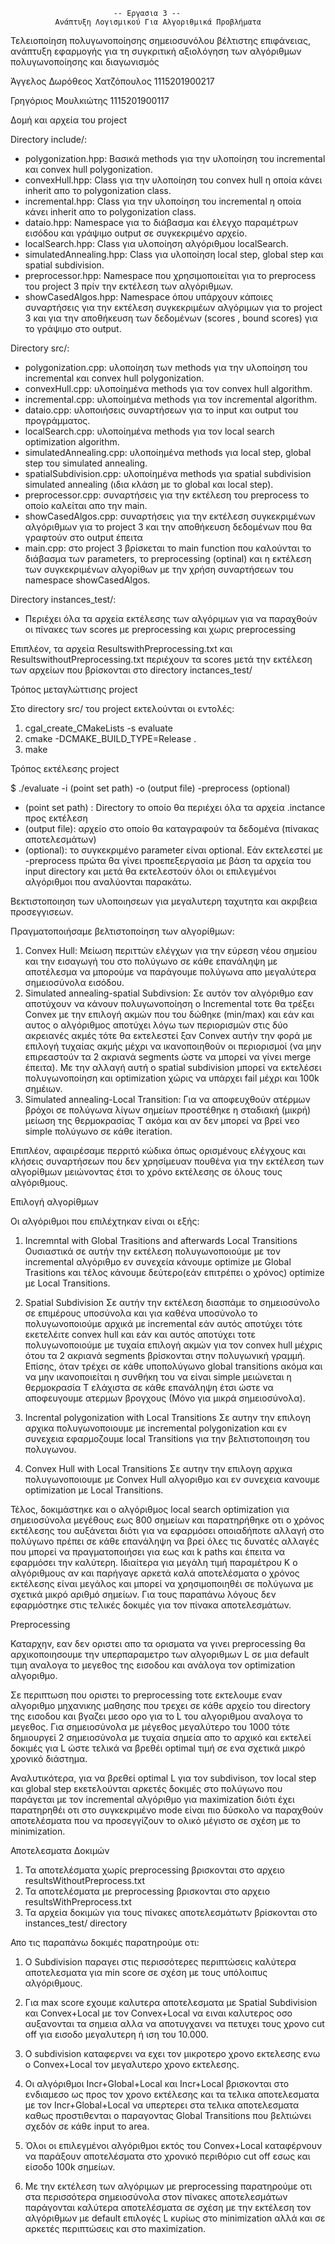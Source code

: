                            -- Εργασια 3 --
              Ανάπτυξη Λογισμικού Για Αλγοριθμικά Προβλήματα
              
Τελειοποίηση πολυγωνοποίησης σημειοσυνόλου βέλτιστης επιφάνειας, ανάπτυξη εφαρμογής 
    για τη συγκριτική αξιολόγηση των αλγόριθμων πολυγωνοποίησης και διαγωνισμός


Άγγελος Δωρόθεος Χατζόπουλος 1115201900217

Γρηγόριος Μουλκιώτης 1115201900117


Δομή και αρχεία του project

Directory include/:
- polygonization.hpp: Βασικά methods για την υλοποίηση του incremental και convex hull polygonization.
- convexHull.hpp: Class για την υλοποίηση του convex hull η οποία κάνει inherit απο το polygonization class.
- incremental.hpp: Class για την υλοποίηση του incremental η οποία κάνει inherit απο το polygonization class.
- dataio.hpp: Namespace για το διάβασμα και έλεγχο παραμέτρων εισόδου και γράψιμο output σε συγκεκριμένο αρχείο.
- localSearch.hpp: Class για υλοποίηση αλγόριθμου localSearch.
- simulatedAnnealing.hpp: Class για υλοποίηση local step, global step και spatial subdivision.
- preprocessor.hpp: Namespace που χρησιμοποιείται για το preprocess του project 3 πρίν την εκτέλεση των αλγόριθμων.
- showCasedAlgos.hpp: Namespace όπου υπάρχουν κάποιες συναρτήσεις για την εκτέλεση συγκεκριμέων αλγόριμων για το project 3 και για την αποθήκευση των δεδομένων (scores , bound scores) για το γράψιμο στο output.


Directory src/:
- polygonization.cpp: υλοποίηση των methods για την υλοποίηση του incremental και convex hull polygonization.
- convexHull.cpp: υλοποίημένα methods για τον convex hull algorithm.
- incremental.cpp: υλοποίημένα methods για τον incremental algorithm.
- dataio.cpp: υλοποιήσεις συναρτήσεων για το input και output του προγράμματος.
- localSearch.cpp: υλοποίημένα methods για τον local search optimization algorithm.
- simulatedAnnealing.cpp: υλοποίημένα methods για local step, global step του simulated annealing.
- spatialSubdivision.cpp: υλοποίημένα methods για spatial subdivision simulated annealing (ιδια κλάση με το global και local step).
- preprocessor.cpp: συναρτήσεις για την εκτέλεση του preprocess το οποίο καλείται απο την main.
- showCasedAlgos.cpp: συναρτήσεις για την εκτέλεση συγκεκριμένων αλγόριθμων για το project 3 και την αποθήκευση δεδομένων που θα γραφτούν στο output έπειτα
- main.cpp: στο project 3 βρίσκεται το main function που καλούνται το διάβασμα των parameters, το preprocessing (optinal) και η εκτέλεση των συγκεκριμένων αλγορίθων με την χρήση συναρτήσεων του namespace showCasedAlgos.


Directory instances_test/:
- Περιέχει όλα τα αρχεία εκτέλεσης των αλγόριμων για να παραχθούν οι πίνακες των scores με preprocessing και χωρις preprocessing

Επιπλέον, τα αρχεία ResultswithPreprocessing.txt και ResultswithoutPreprocessing.txt περιέχουν τα scores μετά την εκτέλεση των αρχείων που βρίσκονται στο directory inctances_test/

Τρόπος μεταγλώττισης project

Στο directory src/ του project εκτελούνται οι εντολές:

1) cgal_create_CMakeLists -s evaluate
2) cmake -DCMAKE_BUILD_TYPE=Release .
3) make


Τρόπος εκτέλεσης project

$ ./evaluate -i (point set path) -o (output file) -preprocess (optional)

  - (point set path) : Directory το οποίο θα περιέχει όλα τα αρχεία .inctance προς εκτέλεση
  - (output file): αρχείο στο οποίο θα καταγραφούν τα δεδομένα (πίνακας αποτελεσμάτων)
  - (optional): το συγκεκριμένο parameter είναι optional. Εάν εκτελεστεί με -preprocess πρώτα θα γίνει προεπεξεργασία με βάση τα αρχεία του input directory και μετά θα εκτελεστούν όλοι οι επιλεγμένοι αλγόριθμοι που αναλύονται παρακάτω.


    
Βεκτιστοποιηση των υλοποιησεων για μεγαλυτερη ταχυτητα και ακριβεια προσεγγισεων.

Πραγματοποιήσαμε βελτιστοποίηση των αλγορίθμων:

   1) Convex Hull: Μείωση περιττών ελέγχων για την εύρεση νέου σημείου και την εισαγωγή του στο πολύγωνο σε κάθε επανάληψη με αποτέλεσμα να μπορούμε να παράγουμε πολύγωνα απο μεγαλύτερα σημειοσύνολα εισόδου.
   2) Simulated annealing-spatial Subdivsion: Σε αυτόν τον αλγόριθμο εαν αποτύχουν να κάνουν πολυγωνοποίηση ο Incremental τοτε θα τρέξει Convex με την επιλογή ακμών που του δώθηκε (min/max) και εάν και αυτος ο αλγόριθμος αποτύχει λόγω των περιορισμών στις δύο ακρειανές ακμές τότε θα εκτελεστεί ξαν Convex αυτήν την φορά με επιλογή τυχαίας ακμής μέχρι να ικανοποιηθούν οι περιορισμοί (να μην επιρεαστούν τα 2 ακριανά segments ώστε να μπορεί να γίνει merge έπειτα). Με την αλλαγή αυτή ο spatial subdivision μπορεί να εκτελέσει πολυγωνοποίηση και optimization χώρις να υπάρχει fail μέχρι και 100k σημέιων.
   3) Simulated annealing-Local Transition: Για να αποφευχθούν ατέρμων βρόχοι σε πολύγωνα λίγων σημείων προστέθηκε η σταδιακή (μικρή) μείωση της θερμοκρασίας T ακόμα και αν δεν μπορεί να βρεί νεο simple πολύγωνο σε κάθε iteration.
   
  Επιπλέον, αφαιρέσαμε περριτό κώδικα όπως ορισμένους ελέγχους και κλήσεις συναρτήσεων που δεν χρησίμευαν πουθένα για την εκτέλεση των αλγορίθμων μειώνοντας έτσι το χρόνο εκτέλεσης σε όλους τους αλγόριθμους.



Επιλογή αλγορίθμων

Οι αλγόριθμοι που επιλέχτηκαν είναι οι εξής:

1) Incremntal with Global Trasitions and afterwards Local Transitions
Ουσιαστικά σε αυτήν την εκτέλεση πολυγωνοποιούμε με τον incremental αλγόριθμο εν συνεχεία κάνουμε optimize με Global Trasitions και τέλος κάνουμε δεύτερο(εάν επιτρέπει ο χρόνος) optimize με Local Transitions.

2) Spatial Subdivision
Σε αυτήν την εκτέλεση διασπάμε το σημειοσύνολο σε επιμέρους υποσύνολα και για καθένα υποσύνολο το πολυγωνοποιούμε αρχικά με incremental εάν αυτός αποτύχει τότε εκετελέιτε convex hull και εάν και αυτός αποτύχει τοτε πολυγωνοποιούμε με τυχαία επιλογή ακμών για τον convex hull μέχρις ότου τα 2 ακριανά segments βρίσκονται στην πολυγωνική γραμμή. Επίσης, όταν τρέχει σε κάθε υποπολύγωνο global transitions ακόμα και να μην ικανοποιείται η συνθήκη του να είναι simple μειώνεται η θερμοκρασία T ελάχιστα σε κάθε επανάληψη έτσι ώστε να αποφευγουμε ατερμων βρογχους (Μόνο για μικρά σημειοσύνολα).

3) Incrental polygonization with Local Transitions
Σε αυτην την επιλογη αρχικα πολυγωνοποιουμε με incremental polygonization και εν συνεχεια εφαρμοζουμε local Transitions για την βελτιστοποιηση του πολυγωνου.

4) Convex Hull with Local Transitions
Σε αυτην την επιλογη αρχικα πολυγωνοποιουμε με Convex Hull αλγοριθμο και εν συνεχεια κανουμε optimization με Local Transitions.

Τέλος, δοκιμάστηκε και ο αλγόριθμος local search optimization για σημειοσύνολα μεγέθους εως 800 σημείων και παρατηρήθηκε οτι ο χρόνος εκτέλεσης του αυξάνεται διότι για να εφαρμόσει οποιαδήποτε αλλαγή στο πολύγωνο πρέπει σε κάθε επανάληψη να βρεί όλες τις δυνατές αλλαγές που μπορεί να πραγματοποιήσει για εως και k paths και έπειτα να εφαρμόσει την καλύτερη. Ιδιαίτερα για μεγάλη τιμή παραμέτρου K ο αλγόριθμους αν και παρήγαγε αρκετά καλά αποτελέσματα ο χρόνος εκτέλεσης είναι μεγάλος και μπορεί να χρησιμοποιηθέι σε πολύγωνα με σχετικά μικρό αριθμό σημείων. Για τους παραπάνω λόγους δεν εφαρμόστηκε στις τελικές δοκιμές για τον πίνακα αποτελεσμάτων. 


Preprocessing

Καταρχην, εαν δεν οριστει απο τα ορισματα να γινει preprocessing θα αρχικοποιησουμε την υπερπαραμετρο των αλγοριθμων L σε μια default τιμη αναλογα το μεγεθος της εισοδου και ανάλογα τον optimization αλγοριθμο.

Σε περιπτωση που οριστει το preprocessing τοτε εκτελουμε εναν αλγοριθμο μηχανικης μαθησης που τρεχει σε κάθε αρχείο του directory της εισοδου και βγαζει μεσο ορο για το L του αλγοριθμου αναλογα το μεγεθος. Για σημειοσύνολα με μέγεθος μεγαλύτερο του 1000 τότε δημιουργεί 2 σημειοσύνολα με τυχαία σημεία απο το αρχικό και εκτελεί δοκιμές για L ώστε τελικά να βρεθέι optimal τιμή σε ενα σχετικά μικρό χρονικό διάστημα.

Αναλυτικότερα, για να βρεθεί optimal L για τον subdivison, τον local step και global step εκετελούνται αρκετές δοκιμές στο πολύγωνο που παράγεται με τον incremental αλγόριθμο για maximization διότι έχει παρατηρηθέι οτι στο συγκεκριμένο mode είναι πιο δύσκολο να παραχθούν αποτελέσματα που να προσεγγίζουν το ολικό μέγιστο σε σχέση με το minimization.



Αποτελεσματα Δοκιμών

1) Τα αποτελέσματα χωρίς preprocessing βρισκονται στο αρχειο resultsWithoutPreprocess.txt  
2) Τα αποτελέσματα με preprocessing βρισκονται στο αρχειο resultsWithPreprocess.txt  
3) Τα αρχεία δοκιμών για τους πίνακες αποτελεσμάτωτν βρίσκονται στο instances_test/ directory

Απο τις παραπάνω δοκιμές παρατηρούμε οτι:

1) Ο Subdivision παραγει στις περισσότερες περιπτώσεις καλύτερα αποτελεσματα για min score σε σχέση με τους υπόλοιπυς αλγόριθμους.

2) Για max score εχουμε καλυτερα αποτελεσματα με Spatial Subdivision και Convex+Local με τον Convex+Local να ειναι καλυτερος οσο αυξανονται τα σημεια αλλα να αποτυγχανει να πετυχει τους χρονο cut off για εισοδο μεγαλυτερη ή ιση του 10.000.

3) Ο subdivision καταφερνει να εχει τον μικροτερο χρονο εκτελεσης ενω ο Convex+Local τον μεγαλυτερο χρονο εκτελεσης.

4) Οι αλγόριθμοι Incr+Global+Local και Incr+Local βρισκονται στο ενδιαμεσο ως προς τον χρονο εκτέλεσης και τα τελικα αποτελεσματα με τον Incr+Global+Local να υπερτερει στα τελικα αποτελεσματα καθως προστιθενται ο παραγοντας Global Transitions που βελτιώνει σχεδόν σε κάθε input το area.

5) Όλοι οι επιλεγμένοι αλγόριθμοι εκτός του Convex+Local καταφέρνουν να παράξουν αποτελέσματα στο χρονικό περιθόριο cut off εσως και είσοδο 100k σημείων.

6) Με την εκτέλεση των αλγόριμων με preprocessing παρατηρούμε οτι στα περισσότερα σημειοσύνολα στον πίνακες αποτελεσμάτων παράγονται καλύτερα αποτελέσματα σε σχέση με την εκτέλεση τον αλγόριθμων με default επιλογές L κυρίως στο minimization αλλά και σε αρκετές περιπτώσεις και στο maximization.
